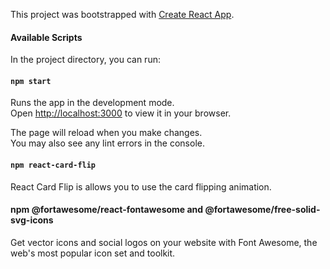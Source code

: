 This project was bootstrapped with [Create React App](https://github.com/facebook/create-react-app).

#### Available Scripts

In the project directory, you can run:

#### `npm start`

Runs the app in the development mode.\
Open [http://localhost:3000](http://localhost:3000) to view it in your browser.

The page will reload when you make changes.\
You may also see any lint errors in the console.

#### `npm react-card-flip`

React Card Flip is allows you to use the card flipping animation. 

#### npm @fortawesome/react-fontawesome and @fortawesome/free-solid-svg-icons
Get vector icons and social logos on your website with Font Awesome, the web's most popular icon set and toolkit.